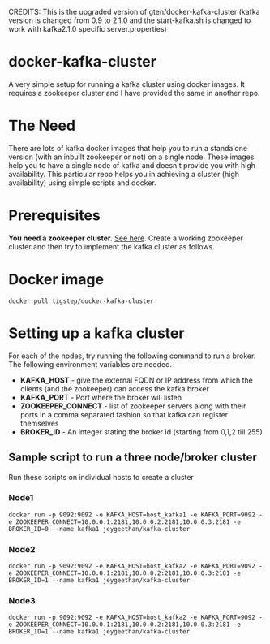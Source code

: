 CREDITS: This is the upgraded version of gten/docker-kafka-cluster (kafka version is changed from 0.9 to 2.1.0 and the start-kafka.sh is changed to work with kafka2.1.0 specific server.properties)
# docker-kafka-cluster
A very simple setup for running a kafka cluster using docker images. It requires a zookeeper cluster and I have provided the same in another repo.

# The Need
There are lots of kafka docker images that help you to run a standalone version (with an inbuilt zookeeper or not) on a single node. These images help you to have a single node of kafka and doesn't provide you with high availability. This particular repo helps you in achieving a cluster (high availability) using simple scripts and docker.

# Prerequisites
**You need a zookeeper cluster.** [See here](https://github.com/gten/docker-zookeeper-cluster). Create a working zookeeper cluster and then try to implement the kafka cluster as follows.

# Docker image
```
docker pull tigstep/docker-kafka-cluster
```

# Setting up a kafka cluster
For each of the nodes, try running the following command to run a broker. The following environment variables are needed.
* **KAFKA_HOST** - give the external FQDN or IP address from which the clients (and the zookeeper) can access the kafka broker
* **KAFKA_PORT** - Port where the broker will listen
* **ZOOKEEPER_CONNECT** - list of zookeeper servers along with their ports in a comma separated fashion so that kafka can register themselves
* **BROKER_ID** - An integer stating the broker id (starting from 0,1,2 till 255)

## Sample script to run a three node/broker cluster
Run these scripts on individual hosts to create a cluster
### Node1
```
docker run -p 9092:9092 -e KAFKA_HOST=host_kafka1 -e KAFKA_PORT=9092 -e ZOOKEEPER_CONNECT=10.0.0.1:2181,10.0.0.2:2181,10.0.0.3:2181 -e BROKER_ID=0 --name kafka1 jeygeethan/kafka-cluster
```
### Node2
```
docker run -p 9092:9092 -e KAFKA_HOST=host_kafka2 -e KAFKA_PORT=9092 -e ZOOKEEPER_CONNECT=10.0.0.1:2181,10.0.0.2:2181,10.0.0.3:2181 -e BROKER_ID=1 --name kafka1 jeygeethan/kafka-cluster
```

### Node3
```
docker run -p 9092:9092 -e KAFKA_HOST=host_kafka2 -e KAFKA_PORT=9092 -e ZOOKEEPER_CONNECT=10.0.0.1:2181,10.0.0.2:2181,10.0.0.3:2181 -e BROKER_ID=1 --name kafka1 jeygeethan/kafka-cluster
```
